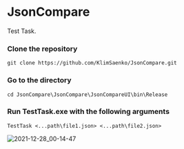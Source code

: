 # JsonCompare
 Test Task.

### Сlone the repository
```
git clone https://github.com/KlimSaenko/JsonCompare.git
```

### Go to the directory
```
cd JsonCompare\JsonCompare\JsonCompareUI\bin\Release
```

### Run TestTask.exe with the following arguments
```
TestTask <...path\file1.json> <...path\file2.json>
```


![2021-12-28_00-14-47](https://user-images.githubusercontent.com/50809173/147508500-63d55bc7-a6ff-4e78-91ce-a13262aac144.gif)
